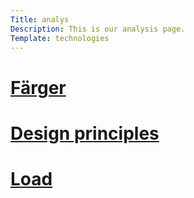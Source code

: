 ```yaml
---
Title: analys
Description: This is our analysis page.
Template: technologies
---
```


<div class="landingpage">
    <div class="box-medium">
        <h1><a href="%base_url%?analysis/01_colors">Färger</a><h1>
    </div>
    <div class="box-medium">
        <h1><a href="%base_url%?analysis/01_design_principles">Design principles</a><h1>
    </div>
    <div class="box-medium">
        <h1><a href="%base_url%?analysis/02_load">Load</a><h1>
    </div>
    
</div>

